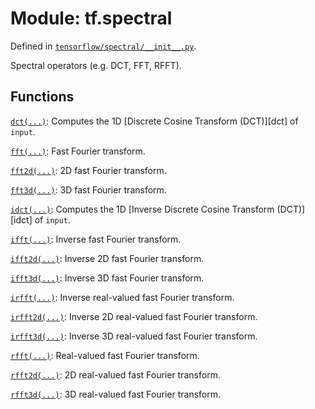 <div itemscope itemtype="http://developers.google.com/ReferenceObject">
<meta itemprop="name" content="tf.spectral" />
</div>

# Module: tf.spectral



Defined in [`tensorflow/spectral/__init__.py`](https://www.tensorflow.org/code/tensorflow/spectral/__init__.py).

Spectral operators (e.g. DCT, FFT, RFFT).

## Functions

[`dct(...)`](../tf/spectral/dct.md): Computes the 1D [Discrete Cosine Transform (DCT)][dct] of `input`.

[`fft(...)`](../tf/fft.md): Fast Fourier transform.

[`fft2d(...)`](../tf/fft2d.md): 2D fast Fourier transform.

[`fft3d(...)`](../tf/fft3d.md): 3D fast Fourier transform.

[`idct(...)`](../tf/spectral/idct.md): Computes the 1D [Inverse Discrete Cosine Transform (DCT)][idct] of `input`.

[`ifft(...)`](../tf/ifft.md): Inverse fast Fourier transform.

[`ifft2d(...)`](../tf/ifft2d.md): Inverse 2D fast Fourier transform.

[`ifft3d(...)`](../tf/ifft3d.md): Inverse 3D fast Fourier transform.

[`irfft(...)`](../tf/spectral/irfft.md): Inverse real-valued fast Fourier transform.

[`irfft2d(...)`](../tf/spectral/irfft2d.md): Inverse 2D real-valued fast Fourier transform.

[`irfft3d(...)`](../tf/spectral/irfft3d.md): Inverse 3D real-valued fast Fourier transform.

[`rfft(...)`](../tf/spectral/rfft.md): Real-valued fast Fourier transform.

[`rfft2d(...)`](../tf/spectral/rfft2d.md): 2D real-valued fast Fourier transform.

[`rfft3d(...)`](../tf/spectral/rfft3d.md): 3D real-valued fast Fourier transform.

